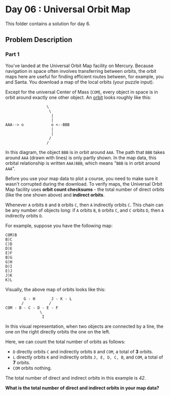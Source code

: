 # Day 06 : Universal Orbit Map

This folder contains a solution for day 6.

## Problem Description

### Part 1

You've landed at the Universal Orbit Map facility on Mercury. Because navigation in space often involves transferring between orbits, the orbit maps here are useful for finding efficient routes between, for example, you and Santa. You download a map of the local orbits (your puzzle input).

Except for the universal Center of Mass (`COM`), every object in space is in orbit around exactly one other object. An [orbit](https://en.wikipedia.org/wiki/Orbit) looks roughly like this:

```
                  \
                   \
                    |
                    |
AAA--> o            o <--BBB
                    |
                    |
                   /
                  /
```

In this diagram, the object `BBB` is in orbit around `AAA`. The path that `BBB` takes around `AAA` (drawn with lines) is only partly shown. In the map data, this orbital relationship is written `AAA)BBB`, which means "`BBB` is in orbit around `AAA`".

Before you use your map data to plot a course, you need to make sure it wasn't corrupted during the download. To verify maps, the Universal Orbit Map facility uses **orbit count checksums** - the total number of direct orbits (like the one shown above) and **indirect orbits**.

Whenever `A` orbits `B` and `B` orbits `C`, then `A` indirectly orbits `C`. This chain can be any number of objects long: if `A` orbits `B`, `B` orbits `C`, and `C` orbits `D`, then `A` indirectly orbits `D`.

For example, suppose you have the following map:

```
COM)B
B)C
C)D
D)E
E)F
B)G
G)H
D)I
E)J
J)K
K)L
```

Visually, the above map of orbits looks like this:

```
        G - H       J - K - L
       /           /
COM - B - C - D - E - F
               \
                I
```

In this visual representation, when two objects are connected by a line, the one on the right directly orbits the one on the left.

Here, we can count the total number of orbits as follows:

- `D` directly orbits `C` and indirectly orbits `B` and `COM`, a total of **3** orbits.
- `L` directly orbits `K` and indirectly orbits `J, E, D, C, B`, and `COM`, a total of **7** orbits.
- `COM` orbits nothing.

The total number of direct and indirect orbits in this example is *42*.

**What is the total number of direct and indirect orbits in your map data?**
